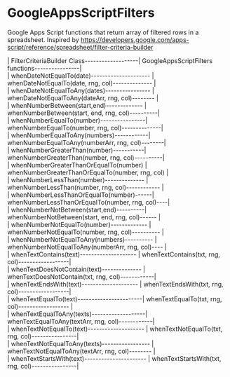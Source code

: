 # GoogleAppsScriptFilters
Google Apps Script functions that return array of filtered rows in a spreadsheet. Inspired by https://developers.google.com/apps-script/reference/spreadsheet/filter-criteria-builder

| FilterCriteriaBuilder Class-------------------| GoogleAppsScriptFilters functions----------------|  
| whenDateNotEqualTo(date)--------------------- | whenDateNotEqualTo(date, rng, col)-------------- |   
| whenDateNotEqualToAny(dates)---------------- | whenDateNotEqualToAny(dateArr, rng, col)-------- |   
| whenNumberBetween(start,end)------------- | whenNumberBetween(start, end, rng, col)----------|   
| whenNumberEqualTo(number)----------------| whenNumberEqualTo(number, rng, col)--------------|   
| whenNumberEqualToAny(numbers)------------| whenNumberEqualToAny(numberArr, rng, col)--------|   
| whenNumberGreaterThan(number)-----------| whenNumberGreaterThan(number, rng, col)----------|   
| whenNumberGreaterThanOrEqualTo(number) | whenNumberGreaterThanOrEqualTo(number, rng, col) |   
| whenNumberLessThan(number)-------------- | whenNumberLessThan(number, rng, col)------------ |   
| whenNumberLessThanOrEqualTo(number)------| whenNumberLessThanOrEqualTo(number, rng, col)----|   
| whenNumberNotBetween(start,end)----------| whenNumberNotBetween(start, end, rng, col)------ |   
| whenNumberNotEqualTo(number)------------- | whenNumberNotEqualTo(number, rng, col)---------- |   
| whenNumberNotEqualToAny(numbers)---------- | whenNumberNotEqualToAny(numberArr, rng, col)---- |   
| whenTextContains(text)-------------------- | whenTextContains(txt, rng, col)------------------|   
| whenTextDoesNotContain(text)-------------- | whenTextDoesNotContain(txt, rng, col)------------|   
| whenTextEndsWith(text)-------------------- | whenTextEndsWith(txt, rng, col)------------------|   
| whenTextEqualTo(text)-----------------------| whenTextEqualTo(txt, rng, col)------------------ |   
| whenTextEqualToAny(texts)-------------------| whenTextEqualToAny(textArr, rng, col)------------|   
| whenTextNotEqualTo(text)-------------------- | whenTextNotEqualTo(txt, rng, col)----------------|   
| whenTextNotEqualToAny(texts)----------------- | whenTextNotEqualToAny(textArr, rng, col)-------- |   
| whenTextStartsWith(text)---------------------- | whenTextStartsWith(txt, rng, col)----------------|   
